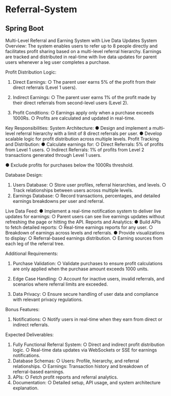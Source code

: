 # Referral-System
## Spring Boot
Multi-Level Referral and Earning System with Live Data Updates
System Overview:
The system enables users to refer up to 8 people directly and facilitates profit sharing
based on a multi-level referral hierarchy. Earnings are tracked and distributed in real-time
with live data updates for parent users whenever a leg user completes a purchase.

Profit Distribution Logic:
1. Direct Earnings:
○ The parent user earns 5% of the profit from their direct referrals (Level 1
users).
2. Indirect Earnings:
○ The parent user earns 1% of the profit made by their direct referrals from
second-level users (Level 2).

3. Profit Conditions:
○ Earnings apply only when a purchase exceeds 1000Rs.
○ Profits are calculated and updated in real-time.

Key Responsibilities:
System Architecture:
● Design and implement a multi-level referral hierarchy with a limit of 8 direct
referrals per user.
● Develop scalable logic for profit distribution across multiple levels.
Profit Tracking and Distribution:
● Calculate earnings for:
○ Direct Referrals: 5% of profits from Level 1 users.
○ Indirect Referrals: 1% of profits from Level 2 transactions generated through
Level 1 users.

● Exclude profits for purchases below the 1000Rs threshold.

Database Design:
1. Users Database:
○ Store user profiles, referral hierarchies, and levels.
○ Track relationships between users across multiple levels.
2. Earnings Database:
○ Record transactions, percentages, and detailed earnings breakdowns per
user and referral.

Live Data Feed:
● Implement a real-time notification system to deliver live updates for earnings:
○ Parent users can see live earnings updates without refreshing the page or
hitting the API.
Reports and Analytics:
● Build APIs to fetch detailed reports:
○ Real-time earnings reports for any user.
○ Breakdown of earnings across levels and referrals.
● Provide visualizations to display:
○ Referral-based earnings distribution.
○ Earning sources from each leg of the referral tree.

Additional Requirements:
1. Purchase Validation:
○ Validate purchases to ensure profit calculations are only applied when the
purchase amount exceeds 1000 units.

2. Edge Case Handling:
○ Account for inactive users, invalid referrals, and scenarios where referral
limits are exceeded.

3. Data Privacy:
○ Ensure secure handling of user data and compliance with relevant privacy
regulations.

Bonus Features:
1. Notifications:
○ Notify users in real-time when they earn from direct or indirect referrals.

Expected Deliverables:
1. Fully Functional Referral System:
○ Direct and indirect profit distribution logic.
○ Real-time data updates via WebSockets or SSE for earnings notifications.
2. Database Schemas:
○ Users: Profile, hierarchy, and referral relationships.
○ Earnings: Transaction history and breakdown of referral-based earnings.
3. APIs:
○ Fetch profit reports and referral analytics.
4. Documentation:
○ Detailed setup, API usage, and system architecture explanation.
